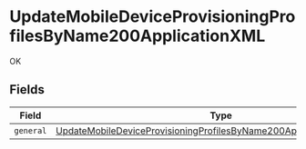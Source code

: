 # UpdateMobileDeviceProvisioningProfilesByName200ApplicationXML

OK


## Fields

| Field                                                                                                                                                                   | Type                                                                                                                                                                    | Required                                                                                                                                                                | Description                                                                                                                                                             |
| ----------------------------------------------------------------------------------------------------------------------------------------------------------------------- | ----------------------------------------------------------------------------------------------------------------------------------------------------------------------- | ----------------------------------------------------------------------------------------------------------------------------------------------------------------------- | ----------------------------------------------------------------------------------------------------------------------------------------------------------------------- |
| `general`                                                                                                                                                               | [UpdateMobileDeviceProvisioningProfilesByName200ApplicationXMLGeneral](../../models/operations/updatemobiledeviceprovisioningprofilesbyname200applicationxmlgeneral.md) | :heavy_minus_sign:                                                                                                                                                      | N/A                                                                                                                                                                     |